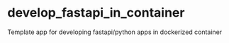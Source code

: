 # develop_fastapi_in_container
Template app for developing fastapi/python apps in dockerized container
